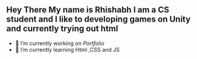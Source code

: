 ## Hey There My name is Rhishabh I am a CS student and I like to developing games on Unity and currently trying out html 

- 🔭 I’m currently working on *Portfolio*
- 🌱 I’m currently learning Html ,CSS and JS
